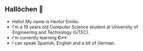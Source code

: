 ## Hallöchen 👋

<!--
**EmPuiquin24/EmPuiquin24** is a ✨ _special_ ✨ repository because its `README.md` (this file) appears on your GitHub profile.

Here are some ideas to get you started:

- 🔭 I’m currently working on ...
- 🌱 I’m currently learning ...
- 👯 I’m looking to collaborate on ...
- 🤔 I’m looking for help with ...
- 💬 Ask me about ...
- 📫 How to reach me: ...
- 😄 Pronouns: ...
- ⚡ Fun fact: ...
-->

- Hello! My name is Hector Emilio. 
- I'm a 18 years old Computer Science student at University of Engineering and Technology (UTEC).
- I'm currently learning **C++**
- I can speak Spanish, English and a bit of German.

